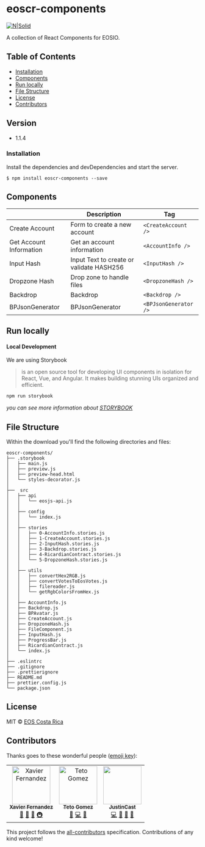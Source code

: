 # eoscr-components

[![N|Solid](https://eoscostarica.io/wp-content/uploads/2019/06/EOSCr-logo.png)](https://eoscostarica.io/)

A collection of React Components for EOSIO.

## Table of Contents

- [Installation](#installation)
- [Components](#components)
- [Run locally](#run-locally)
- [File Structure](#file-structure)
- [License](#license)
- [Contributors](#contributors)

## Version

- 1.1.4

### Installation

Install the dependencies and devDependencies and start the server.

```
$ npm install eoscr-components --save
```

## Components

|                         | Description                              | Tag                   |
| ----------------------- | ---------------------------------------- | --------------------- |
| Create Account          | Form to create a new account             | `<CreateAccount />`   |
| Get Account Information | Get an account information               | `<AccountInfo />`     |
| Input Hash              | Input Text to create or validate HASH256 | `<InputHash />`       |
| Dropzone Hash           | Drop zone to handle files                | `<DropzoneHash />`    |
| Backdrop                | Backdrop                                 | `<Backdrop />`        |
| BPJsonGenerator         | BPJsonGenerator                          | `<BPJsonGenerator />` |

## Run locally

#### Local Development

We are using Storybook

> is an open source tool for developing UI
> components in isolation for React, Vue, and Angular.
> It makes building stunning UIs organized and efficient.

```bash
npm run storybook
```

_you can see more information about [STORYBOOK](https://storybook.js.org/)_

## File Structure

Within the download you'll find the following directories and files:

```
eoscr-components/
├── .storybook
│   ├── main.js
│   ├── preview.js
│   ├── preview-head.html
│   └── styles-decorator.js
│
├──  src
│   ├── api
│   │   └── eosjs-api.js
│   │
│   ├── config
│   │   └── index.js
│   │
│   ├── stories
│   │   ├── 0-AccountInfo.stories.js
│   │   ├── 1-CreateAccount.stories.js
│   │   ├── 2-InputHash.stories.js
│   │   ├── 3-Backdrop.stories.js
│   │   ├── 4-RicardianContract.stories.js
│   │   └── 5-DropzoneHash.stories.js
│   │
│   ├── utils
│   │   ├── convertHex2RGB.js
│   │   ├── convertVotesToEosVotes.js
│   │   ├── filereader.js
│   │   └── getRgbColorsFromHex.js
│   │
│   ├── AccountInfo.js
│   ├── Backdrop.js
│   ├── BPAvatar.js
│   ├── CreateAccount.js
│   ├── DropzoneHash.js
│   ├── FileComponent.js
│   ├── InputHash.js
│   ├── ProgressBar.js
│   ├── RicardianContract.js
│   └── index.js
│
├── .eslintrc
├── .gitignore
├── .prettierignore
├── README.md
├── prettier.config.js
└── package.json
```

## License

MIT © [EOS Costa Rica](https://eoscostarica.io)

## Contributors

Thanks goes to these wonderful people ([emoji key](https://github.com/kentcdodds/all-contributors#emoji-key)):

<table>
  <tr>
    <td align="center"><a href="https://github.com/xavier506"><img src="https://avatars0.githubusercontent.com/u/5632966?v=4" width="100px;" alt="Xavier Fernandez"/><br /><sub><b>Xavier Fernandez</b></sub></a><br /><a href="#ideas-xavier506" title="Ideas, Planning, & Feedback">🤔</a> <a href="#blog-xavier506" title="Blogposts">📝</a> <a href="#talk-xavier506" title="Talks">📢</a> <a href="#infra-xavier506" title="Infrastructure (Hosting, Build-Tools, etc)">🚇</a></td>
 <td align="center"><a href="https://github.com/tetogomez">
      <img src="https://avatars3.githubusercontent.com/u/10634375?s=460&v=4" width="100px;" alt="Teto Gomez"/><br /><sub><b>Teto Gomez</b></sub></a><br /><a href="https://github.com/eoscostarica/eosrate/commits?author=tetogomez" title="Ideas, Planning, & Feedback">🤔</a> <a href="https://github.com/eoscostarica/eosrate/commits?author=tetogomez" title="Code">💻</a> <a href="#review-tetogomez" title="Reviewed Pull Requests">👀</a></td>
      <td align="center"><a href="https://github.com/JustinCast"><img src="https://avatars1.githubusercontent.com/u/17890146?v=4" width="100px;" alt=""/><br /><sub><b>JustinCast</b></sub></a><br /><a href="https://github.com/eoscostarica/eoscr-theme/commits?author=JustinCast" title="Code">💻</a> <a href="https://github.com/eoscostarica/eoscr-theme/commits?author=JustinCast" title="Documentation">📖</a> <a href="#projectManagement-JustinCast" title="Project Management">📆</a> <a href="#maintenance-JustinCast" title="Maintenance">🚧</a></td>
  </tr>
</table>

This project follows the [all-contributors](https://github.com/kentcdodds/all-contributors) specification. Contributions of any kind welcome!
